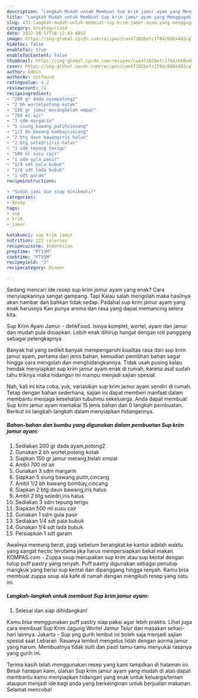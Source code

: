 ```yaml
---
description: "Langkah Mudah untuk Membuat Sup krim jamur ayam yang Menggugah Selera, Buat Buka Puasa Bisa Manjain Lidah"
title: "Langkah Mudah untuk Membuat Sup krim jamur ayam yang Menggugah Selera, Buat Buka Puasa Bisa Manjain Lidah"
slug: 433-langkah-mudah-untuk-membuat-sup-krim-jamur-ayam-yang-menggugah-selera-buat-buka-puasa-bisa-manjain-lidah
category: Uncategorized
date: 2022-10-17T18:12:43.885Z
image: https://img-global.cpcdn.com/recipes/cae47382befc1784/680x482cq70/sup-krim-jamur-ayam-foto-resep-utama.jpg
hideToc: false
enableToc: true
enableTocContent: false
thumbnail: https://img-global.cpcdn.com/recipes/cae47382befc1784/680x482cq70/sup-krim-jamur-ayam-foto-resep-utama.jpg
cover: https://img-global.cpcdn.com/recipes/cae47382befc1784/680x482cq70/sup-krim-jamur-ayam-foto-resep-utama.jpg
author: Admin
authorAv: notfound
ratingvalue: 4.2
reviewcount: 22
recipeingredient:
- "200 gr dada ayampotong2"
- "2 bh wortelpotong kotak"
- "150 gr jamur merangbelah empat"
- "700 ml air"
- "3 sdm margarin"
- "5 siung bawang putihcincang"
- "1/2 bh bawang bombaycincang"
- "2 btg daun bawangiris halus"
- "2 btg seledriiris halus"
- "3 sdm tepung terigu"
- "500 ml susu cair"
- "1 sdm gula pasir"
- "1/4 sdt pala bubuk"
- "1/4 sdt lada bubuk"
- "1 sdt garam"
recipeinstructions:

- "Sudah jadi dan siap dinikmati!"
categories:
- Resep
tags:
- sup
- krim
- jamur

katakunci: sup krim jamur 
nutrition: 223 calories
recipecuisine: Indonesian
preptime: "PT33M"
cooktime: "PT55M"
recipeyield: "3"
recipecategory: Dinner

---
```



Sedang mencari ide resep sup krim jamur ayam yang enak? Cara menyiapkannya sangat gampang. Tapi Kalau salah mengolah maka hasilnya akan hambar dan bahkan tidak sedap. Padahal sup krim jamur ayam yang enak harusnya Kan punya aroma dan rasa yang dapat memancing selera kita.


Sup Krim Ayam Jamur - detikFood. Isinya komplet, wortel, ayam dan jamur dan mudah pula disiapkan. Lebih enak dihirup hangat dengan roti panggang sebagai pelengkapnya.

Banyak hal yang sedikit banyak mempengaruhi kualitas rasa dari sup krim jamur ayam, pertama dari jenis bahan, kemudian pemilihan bahan segar hingga cara mengolah dan menghidangkannya. Tidak usah pusing kalau hendak menyiapkan sup krim jamur ayam enak di rumah, karena asal sudah tahu triknya maka hidangan ini mampu menjadi sajian spesial.


Nah, kali ini kita coba, yuk, variasikan sup krim jamur ayam sendiri di rumah. Tetap dengan bahan sederhana, sajian ini dapat memberi manfaat dalam membantu menjaga kesehatan tubuhmu sekeluarga. Anda dapat membuat Sup krim jamur ayam memakai 15 jenis bahan dan 0 langkah pembuatan. Berikut ini langkah-langkah dalam menyiapkan hidangannya.

<!--inarticleads1-->

##### Bahan-bahan dan bumbu yang digunakan dalam pembuatan Sup krim jamur ayam:

1. Sediakan 200 gr dada ayam,potong2
1. Gunakan 2 bh wortel,potong kotak
1. Siapkan 150 gr jamur merang,belah empat
1. Ambil 700 ml air
1. Gunakan 3 sdm margarin
1. Siapkan 5 siung bawang putih,cincang
1. Ambil 1/2 bh bawang bombay,cincang
1. Siapkan 2 btg daun bawang,iris halus
1. Ambil 2 btg seledri,iris halus
1. Sediakan 3 sdm tepung terigu
1. Siapkan 500 ml susu cair
1. Gunakan 1 sdm gula pasir
1. Sediakan 1/4 sdt pala bubuk
1. Gunakan 1/4 sdt lada bubuk
1. Persiapkan 1 sdt garam


Awalnya memang berat, pagi sebelum berangkat ke kantor adalah waktu yang sangat hectic terutama jika harus mempersiapkan bekal makan. KOMPAS.com - Zuppa soup merupakan sup krim atau sup kental dengan tutup puff pastry yang renyah. Puff pastry digunakan sebagai penutup mangkuk yang berisi sup kental dan dipanggang hingga renyah. Kamu bisa membuat zuppa soup ala kafe di rumah dengan mengikuti resep yang satu ini. 

<!--inarticleads2-->

##### Langkah-langkah untuk membuat Sup krim jamur ayam:


1. Selesai dan siap dihidangkan!

Kamu bisa menggunakan puff pastry siap pakai agar lebih praktis. Lihat juga cara membuat Sup Krim Jagung Wortel Jamur Telur dan masakan sehari-hari lainnya. Jakarta - Sup yng gurih lembut ini boleh saja menjadi sajian spesial saat Lebaran. Rasanya lembut mengelus lidah dengan aorma jamur yang harum. Membuatnya tidak sulit dan pasti tamu-tamu menyukai rasanya yang gurih ini. 

Terima kasih telah menggunakan resep yang kami tampilkan di halaman ini. Besar harapan kami, olahan Sup krim jamur ayam yang mudah di atas dapat membantu kamu menyiapkan hidangan yang enak untuk keluarga/teman ataupun menjadi ide bagi anda yang berkeinginan untuk berjualan makanan. Selamat mencoba!
